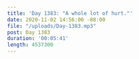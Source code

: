 ```yaml
---
title: 'Day 1383: "A whole lot of hurt."'
date: 2020-11-02 14:56:00 -08:00
file: "/uploads/Day-1383.mp3"
post: Day 1383
duration: '00:05:41'
length: 4537300
---
```


